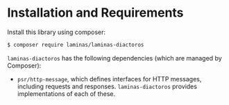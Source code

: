 # Installation and Requirements

Install this library using composer:

```bash
$ composer require laminas/laminas-diactoros
```

`laminas-diactoros` has the following dependencies (which are managed by Composer):

- `psr/http-message`, which defines interfaces for HTTP messages, including requests and responses.
  `laminas-diactoros` provides implementations of each of these.
